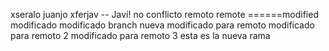 xseralo
juanjo
xferjav -- Javi!
no conflicto remoto
remote
======modified
modificado
modificado branch nueva
modificado para remoto
modificado para remoto 2
modificado para remoto 3
esta es la nueva rama
